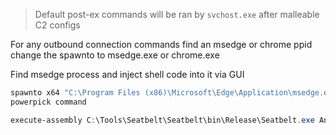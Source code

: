 
> Default post-ex commands will be ran by `svchost.exe` after malleable C2 configs

For any outbound connection commands find an msedge or chrome ppid change the spawnto to msedge.exe or chrome.exe

Find msedge process and inject shell code into it via GUI

```powershell
spawnto x64 "C:\Program Files (x86)\Microsoft\Edge\Application\msedge.exe"
powerpick command
```

```powershell
execute-assembly C:\Tools\Seatbelt\Seatbelt\bin\Release\Seatbelt.exe AntiVirus
```
